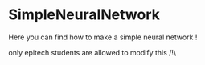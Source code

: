 # SimpleNeuralNetwork
Here you can find how to make a simple neural network !

only epitech students are allowed to modify this /!\
